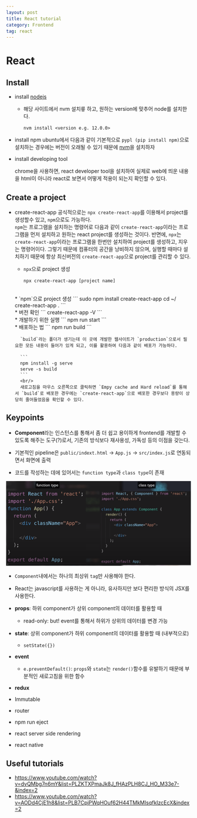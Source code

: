 ```yaml
---
layout: post
title: React tutorial 
category: Frontend
tag: react
---
```


# React 


## Install 
* install [nodejs](https://github.com/nodesource/distributions)
    * 해당 사이트에서 nvm 설치릏 하고, 원하는 version에 맞추어 node를 설치한다.
        ```
        nvm install <version e.g. 12.0.0>
        ```

* install npm
    ubuntu에서 다음과 같이 기본적으로 `pypl (pip install npm)`으로 설치하는 경우에는 버전이 오래될 수 있기 때문에 [nvm](https://github.com/nvm-sh/nvm)을 설치하자

* install developing tool

    chrome을 사용하면, react developer tool을 설치하여 실제로 web에 띄운 내용을 html이 아니라 react로 보면서 어떻게 적용이 되는지 확인할 수 있다. 

## Create a project

* create-react-app
    공식적으로는 `npx create-react-app`를 이용해서 project를 생성할수 있고, `npm`으로도 가능하다. <br/>
    `npm`는 프로그램을 설치하는 명령어로 다음과 같이 `create-react-app`이라는 프로그램을 먼저 설치하고 원하는 react project를 생성하는 것이다. 반면에, `npx`는 `create-react-app`이라는 프로그램을 한번만 설치하여 project를 생성하고, 지우는 명령어이다. 그렇기 때문에 컴퓨터의 공간을 낭비하지 않으며, 실행할 때마다 설치하기 때문에 항상 최신버전의 `create-react-app`으로 project를 관리할 수 있다. 
    
    * `npx`으로 project 생성
        ```
        npx create-react-app [project name]
        ```
    <br/>
    * `npm`으로 project 생성
        ```
        sudo npm install create-react-app
        cd ~/<project dir.>
        create-react-app .
        ```
    <br/>
    * 버전 확인
        ```
        create-react-app -V
        ```
    <br/>
    * 개발하기 위한 실행 
        ```
        npm run start
        ```
    <br/>
    * 배포하는 법
        ```
        npm run build
        ```

        `build`라는 폴더가 생기는데 이 곳에 개발한 웹사이트가 `production`으로서 필요한 모든 내용이 들어가 있게 되고, 이를 활용하여 다음과 같이 배포가 가능하다. 

        ```
        npm install -g serve
        serve -s build 
        ```
        <br/>
        새로고침을 마우스 오른쪽으로 클릭하면 `Empy cache and Hard reload`를 통해서 `build`로 배포한 경우에는 `create-react-app`으로 배포한 경우보다 용량이 상당히 줄어들었음을 확인할 수 있다.

    
## Keypoints

* **Component**라는 인스턴스를 통해서 좀 더 쉽고 용이하게 frontend를 개발할 수 있도록 해주는 도구(?)로서, 기존의 방식보다 재사용성, 가독성 등의 이점을 갖는다.

* 기본적인 pipeline은 `public/indext.html` -> `App.js` -> `src/index.js`로 연동되면서 화면에 출력 

* 코드를 작성하는 데에 있어서는 `function type`과 `class type`이 존재
<img src='./imgs/code.png'>

* `Component`내에서는 하나의 최상위 `tag`만 사용해야 한다. 

* React는 javascript를 사용하는 게 아니라, 유사하지만 보다 편리한 방식의 JSX를 사용한다.

* **props**: 하위 component가 상위 component의 데이터를 활용할 때
    * read-only: but! event를 통해서 하위가 상위의 데이터를 변경 가능

* **state**: 상위 component가 하위 component의 데이터를 활용할 때 (내부적으로)
    * `setState({})`

* **event**
    * `e.preventDefault()`: `props`와 `state`는 `render()`함수를 유발하기 때문에 부분적인 새로고침을 위한 함수

* **redux**

* Immutable

* router

* npm run eject

* react server side rendering

* react native

## Useful tutorials

* https://www.youtube.com/watch?v=dvQMbg7n6mY&list=PLZKTXPmaJk8J_fHAzPLH8CJ_HO_M33e7-&index=2
* https://www.youtube.com/watch?v=AODd4CjE1h8&list=PLB7CpjPWqHOuf62H44TMkMIsqfkIzcEcX&index=2
